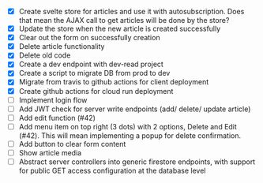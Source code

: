 - [x] Create svelte store for articles and use it with autosubscription. Does that mean the AJAX call to get articles will be done by the store?
- [x] Update the store when the new article is created successfully
- [x] Clear out the form on successfully creation
- [x] Delete article functionality
- [x] Delete old code
- [x] Create a dev endpoint with dev-read project
- [x] Create a script to migrate DB from prod to dev
- [x] Migrate from travis to github actions for client deployment
- [x] Create github actions for cloud run deployment
- [ ] Implement login flow
- [ ] Add JWT check for server write endpoints (add/ delete/ update article)
- [ ] Add edit function (#42)
- [ ] Add menu item on top right (3 dots) with 2 options, Delete and Edit (#42). This will mean implementing a popup for delete confirmation.
- [ ] Add button to clear form content
- [ ] Show article media
- [ ] Abstract server controllers into generic firestore endpoints, with support for public GET access configuration at the database level
